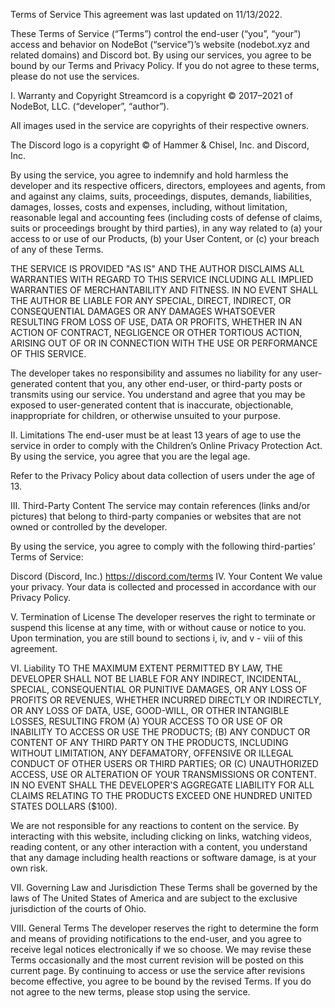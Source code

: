 Terms of Service
This agreement was last updated on 11/13/2022.

These Terms of Service (“Terms”) control the end-user (“you”, “your”) access and behavior on NodeBot (“service”)’s website (nodebot.xyz and related domains) and Discord bot. By using our services, you agree to be bound by our Terms and Privacy Policy. If you do not agree to these terms, please do not use the services.

I. Warranty and Copyright
Streamcord is a copyright © 2017–2021 of NodeBot, LLC. (“developer”, “author”).

All images used in the service are copyrights of their respective owners.

The Discord logo is a copyright © of Hammer & Chisel, Inc. and Discord, Inc.

By using the service, you agree to indemnify and hold harmless the developer and its respective officers, directors, employees and agents, from and against any claims, suits, proceedings, disputes, demands, liabilities, damages, losses, costs and expenses, including, without limitation, reasonable legal and accounting fees (including costs of defense of claims, suits or proceedings brought by third parties), in any way related to (a) your access to or use of our Products, (b) your User Content, or (c) your breach of any of these Terms.

THE SERVICE IS PROVIDED "AS IS" AND THE AUTHOR DISCLAIMS ALL WARRANTIES WITH REGARD TO THIS SERVICE INCLUDING ALL IMPLIED WARRANTIES OF MERCHANTABILITY AND FITNESS. IN NO EVENT SHALL THE AUTHOR BE LIABLE FOR ANY SPECIAL, DIRECT, INDIRECT, OR CONSEQUENTIAL DAMAGES OR ANY DAMAGES WHATSOEVER RESULTING FROM LOSS OF USE, DATA OR PROFITS, WHETHER IN AN ACTION OF CONTRACT, NEGLIGENCE OR OTHER TORTIOUS ACTION, ARISING OUT OF OR IN CONNECTION WITH THE USE OR PERFORMANCE OF THIS SERVICE.

The developer takes no responsibility and assumes no liability for any user-generated content that you, any other end-user, or third-party posts or transmits using our service. You understand and agree that you may be exposed to user-generated content that is inaccurate, objectionable, inappropriate for children, or otherwise unsuited to your purpose.

II. Limitations
The end-user must be at least 13 years of age to use the service in order to comply with the Children’s Online Privacy Protection Act. By using the service, you agree that you are the legal age.

Refer to the Privacy Policy about data collection of users under the age of 13.

III. Third-Party Content
The service may contain references (links and/or pictures) that belong to third-party companies or websites that are not owned or controlled by the developer.

By using the service, you agree to comply with the following third-parties’ Terms of Service:

Discord (Discord, Inc.) https://discord.com/terms
IV. Your Content
We value your privacy. Your data is collected and processed in accordance with our Privacy Policy.

V. Termination of License
The developer reserves the right to terminate or suspend this license at any time, with or without cause or notice to you. Upon termination, you are still bound to sections i, iv, and v - viii of this agreement.

VI. Liability
TO THE MAXIMUM EXTENT PERMITTED BY LAW, THE DEVELOPER SHALL NOT BE LIABLE FOR ANY INDIRECT, INCIDENTAL, SPECIAL, CONSEQUENTIAL OR PUNITIVE DAMAGES, OR ANY LOSS OF PROFITS OR REVENUES, WHETHER INCURRED DIRECTLY OR INDIRECTLY, OR ANY LOSS OF DATA, USE, GOOD-WILL, OR OTHER INTANGIBLE LOSSES, RESULTING FROM (A) YOUR ACCESS TO OR USE OF OR INABILITY TO ACCESS OR USE THE PRODUCTS; (B) ANY CONDUCT OR CONTENT OF ANY THIRD PARTY ON THE PRODUCTS, INCLUDING WITHOUT LIMITATION, ANY DEFAMATORY, OFFENSIVE OR ILLEGAL CONDUCT OF OTHER USERS OR THIRD PARTIES; OR (C) UNAUTHORIZED ACCESS, USE OR ALTERATION OF YOUR TRANSMISSIONS OR CONTENT. IN NO EVENT SHALL THE DEVELOPER'S AGGREGATE LIABILITY FOR ALL CLAIMS RELATING TO THE PRODUCTS EXCEED ONE HUNDRED UNITED STATES DOLLARS ($100).

We are not responsible for any reactions to content on the service. By interacting with this website, including clicking on links, watching videos, reading content, or any other interaction with a content, you understand that any damage including health reactions or software damage, is at your own risk.

VII. Governing Law and Jurisdiction
These Terms shall be governed by the laws of The United States of America and are subject to the exclusive jurisdiction of the courts of Ohio.

VIII. General Terms
The developer reserves the right to determine the form and means of providing notifications to the end-user, and you agree to receive legal notices electronically if we so choose. We may revise these Terms occasionally and the most current revision will be posted on this current page. By continuing to access or use the service after revisions become effective, you agree to be bound by the revised Terms. If you do not agree to the new terms, please stop using the service.
